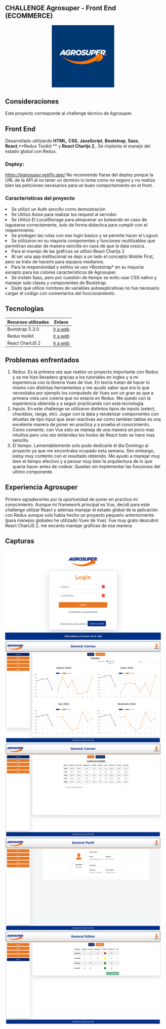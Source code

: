 ## CHALLENGE Agrosuper - Front End (ECOMMERCE)

<center><img src="./src/assets/img/logo-agrosuper-azul.jpg" width="40%" /></center>


## Consideraciones

Este proyecto corresponde al challenge técnico de Agrosuper. 

## Front End

Desarrollado utilizando  **HTML**, **CSS**,  **JavaScript**, **Bootstrap**, **Sass**, **React**,**Redux Toolkit ** y **React Chartjs 2**,. 
Se implento el manejo del estado global con Redux.

### Deploy: 
*https://agrosuper.netlify.app/*
No recomiendo fiarse del deploy porque la URL de la API al no tener un dominio lo toma como no seguro y no realiza bien las peticiones necesarios para un buen comportamiento en el front. 

### Caracteristicas del proyecto

<li> Se utilizó un Auth sencillo como demostración</li>
<li> Se Utilizó Axios para realizar los request al servidor.</li>
<li> Se Utilizó El LocalStorage para almacenar un boleando en caso de loguearse correctamente, solo de forma didactica para cumplir con el requerimiento.</li>
<li> Se protegen las rutas con ese login basico y se permite hacer el Logout.</li>
<li> Se utilizaron en su mayoria componentes y funciones reutilizables que permitiran escalar de manera sencilla en caos de que la data crezca.</li>
<li> Para el manejo de las gráficas se utilizó React Chartjs 2</li>
<li> Al ser una app institucional se dejo a un lado el concepto Mobile First, pero se trato de hacerlo para equipos medianos.</li>
<li> Para la responsividad y estilos se uso *Bootstrap* en su mayoria excepto para los colores caracteristicos de Agrosuper.</li>
<li> Se instalo Sass, pero por cuestión de tiempo se evito usar CSS nativo y manejar solo clases y componentes de Bootstrap.</li>
<li> Dado que utilice nombres de variables autoexplicativas no fue necesario cargar el codigo con comentarios del funcionamiento.</li>

## Tecnologías

| Recursos utilizados       | Enlace                                                                              |
| ------------------------- | ----------------------------------------------------------------------------------- |
| Bootstrap 5.3.0           | [Ir a web ](https://getbootstrap.com/)                                              |
| Redux toolkit             | [Ir a web ](https://redux-toolkit.js.org/)                                          |
| React ChartJS 2           | [Ir a web ](https://react-chartjs-2.js.org/)                                        |

## Problemas enfrentados
1. Redux. Es la primera vez que realizo un proyecto importante con Redux y se me hizo llevadero gracias a los tutoriales en ingles y a mi experiencia con la libreria Vuex de Vue. En teoria tratan de hacer lo mismo con distintas herramientas y me ayudo saber que era lo que necesitaba por ejemplo los computeds de Vuex son un gran as que a primera vista uno creeria que no estaria en Redux. Me quedo con la experiencia obtenida y a seguir practicando con esta tecnologia. 
2. Inputs. En este challenge se utilizaron distintos tipos de inputs (select, checkbox, range, etc). Jugar con la data y renderizar componentes con etiuetas de tipo input que sean reactivas asi como tambien tablas es una excelente manera de poner en practica y a prueba el conocimiento. Como comente, con Vue esto se maneja de una manera un poco mas intuitiva pero una vez entiendes los hooks de React todo se hace mas sencillo. 
3. El tiempo. Lamentablemente solo pude dedicarle el dia Domingo al proyecto ya que me encontraba ocupado esta semana. Sim embargo, estoy muy contento con el resultado obtenido. Me ayudo a manejar muy bien el tiempo efectivo y a pensar muy bien la arquitectura de lo que queria hacer antes de codear. Quedan sin implementar las funciones del ultimo componente.

## Experiencia Agrosuper
Primero agradecerles por la oportunidad de poner en practica mi conocimiento. 
Aunque mi framework principal es Vue, decidi para este challenge utilizar React y ademas manejar el estado global de la aplicación con Redux aunque solo habia hecho un proyecto pequeño anteriormente (para manejos globales he utilizado Vuex de Vue). 
Fue muy grato descubrir React ChartJS 2, me encanto manejar gráficas de esa manera. 


## Capturas

<center><img src="./src/assets/img/vista-login.png" /></center>
<center><img src="./src/assets/img/vista-carnes.png" /></center>
<center><img src="./src/assets/img/vista-variaciones.png" /></center>
<center><img src="./src/assets/img/vista-perfil.png" /></center>
<center><img src="./src/assets/img/vista-editor.png" /></center>








